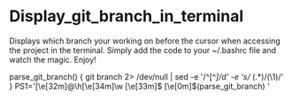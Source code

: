 # Display_git_branch_in_terminal
Displays which branch your working on before the cursor when accessing the project in the terminal. 
Simply add the code to your ~/.bashrc file and watch the magic. Enjoy!

parse_git_branch() {
    git branch 2> /dev/null | sed -e '/^[^*]/d' -e 's/* \(.*\)/(\1)/'
}
PS1='\[\e[32m\]@\h\[\e[34m\]\w \[\e[33m\]\$ \[\e[0m\]$(parse_git_branch) '
